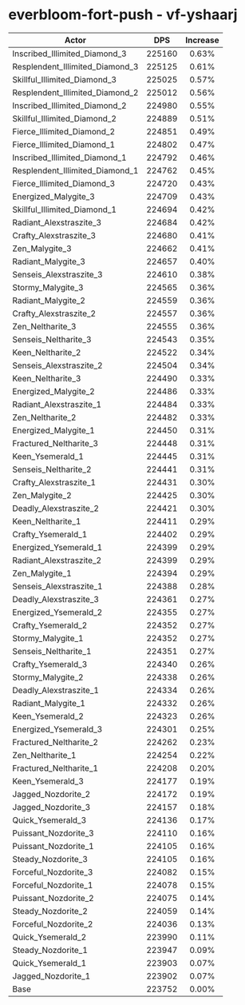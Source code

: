 # everbloom-fort-push - vf-yshaarj
| Actor | DPS | Increase |
|---|:---:|:---:|
|Inscribed_Illimited_Diamond_3|225160|0.63%|
|Resplendent_Illimited_Diamond_3|225125|0.61%|
|Skillful_Illimited_Diamond_3|225025|0.57%|
|Resplendent_Illimited_Diamond_2|225012|0.56%|
|Inscribed_Illimited_Diamond_2|224980|0.55%|
|Skillful_Illimited_Diamond_2|224889|0.51%|
|Fierce_Illimited_Diamond_2|224851|0.49%|
|Fierce_Illimited_Diamond_1|224802|0.47%|
|Inscribed_Illimited_Diamond_1|224792|0.46%|
|Resplendent_Illimited_Diamond_1|224762|0.45%|
|Fierce_Illimited_Diamond_3|224720|0.43%|
|Energized_Malygite_3|224709|0.43%|
|Skillful_Illimited_Diamond_1|224694|0.42%|
|Radiant_Alexstraszite_3|224684|0.42%|
|Crafty_Alexstraszite_3|224680|0.41%|
|Zen_Malygite_3|224662|0.41%|
|Radiant_Malygite_3|224657|0.40%|
|Senseis_Alexstraszite_3|224610|0.38%|
|Stormy_Malygite_3|224565|0.36%|
|Radiant_Malygite_2|224559|0.36%|
|Crafty_Alexstraszite_2|224557|0.36%|
|Zen_Neltharite_3|224555|0.36%|
|Senseis_Neltharite_3|224543|0.35%|
|Keen_Neltharite_2|224522|0.34%|
|Senseis_Alexstraszite_2|224504|0.34%|
|Keen_Neltharite_3|224490|0.33%|
|Energized_Malygite_2|224486|0.33%|
|Radiant_Alexstraszite_1|224484|0.33%|
|Zen_Neltharite_2|224482|0.33%|
|Energized_Malygite_1|224450|0.31%|
|Fractured_Neltharite_3|224448|0.31%|
|Keen_Ysemerald_1|224445|0.31%|
|Senseis_Neltharite_2|224441|0.31%|
|Crafty_Alexstraszite_1|224431|0.30%|
|Zen_Malygite_2|224425|0.30%|
|Deadly_Alexstraszite_2|224421|0.30%|
|Keen_Neltharite_1|224411|0.29%|
|Crafty_Ysemerald_1|224402|0.29%|
|Energized_Ysemerald_1|224399|0.29%|
|Radiant_Alexstraszite_2|224399|0.29%|
|Zen_Malygite_1|224394|0.29%|
|Senseis_Alexstraszite_1|224388|0.28%|
|Deadly_Alexstraszite_3|224361|0.27%|
|Energized_Ysemerald_2|224355|0.27%|
|Crafty_Ysemerald_2|224352|0.27%|
|Stormy_Malygite_1|224352|0.27%|
|Senseis_Neltharite_1|224351|0.27%|
|Crafty_Ysemerald_3|224340|0.26%|
|Stormy_Malygite_2|224338|0.26%|
|Deadly_Alexstraszite_1|224334|0.26%|
|Radiant_Malygite_1|224332|0.26%|
|Keen_Ysemerald_2|224323|0.26%|
|Energized_Ysemerald_3|224301|0.25%|
|Fractured_Neltharite_2|224262|0.23%|
|Zen_Neltharite_1|224254|0.22%|
|Fractured_Neltharite_1|224208|0.20%|
|Keen_Ysemerald_3|224177|0.19%|
|Jagged_Nozdorite_2|224172|0.19%|
|Jagged_Nozdorite_3|224157|0.18%|
|Quick_Ysemerald_3|224136|0.17%|
|Puissant_Nozdorite_3|224110|0.16%|
|Puissant_Nozdorite_1|224105|0.16%|
|Steady_Nozdorite_3|224105|0.16%|
|Forceful_Nozdorite_3|224082|0.15%|
|Forceful_Nozdorite_1|224078|0.15%|
|Puissant_Nozdorite_2|224075|0.14%|
|Steady_Nozdorite_2|224059|0.14%|
|Forceful_Nozdorite_2|224036|0.13%|
|Quick_Ysemerald_2|223990|0.11%|
|Steady_Nozdorite_1|223947|0.09%|
|Quick_Ysemerald_1|223903|0.07%|
|Jagged_Nozdorite_1|223902|0.07%|
|Base|223752|0.00%|
